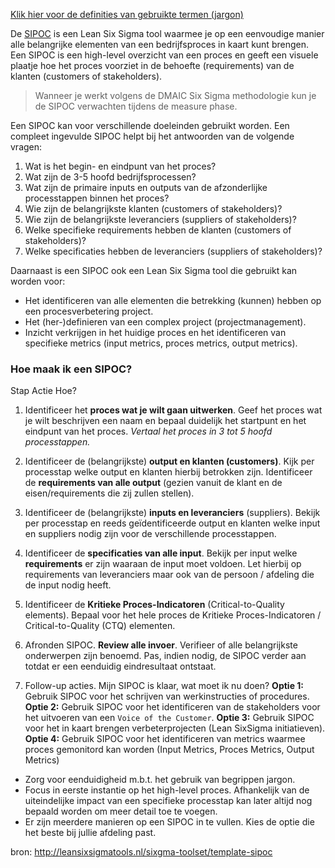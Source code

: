 
[Klik hier voor de definities van gebruikte termen (jargon)](http://prose.io/#wellnessbon/documents/blob/develop/010-Definities.md)

De [SIPOC][SIPOC] is een Lean Six Sigma tool waarmee je op een eenvoudige manier alle belangrijke elementen van een bedrijfsproces in kaart kunt brengen. Een SIPOC is een high-level overzicht van een proces en geeft een visuele plaatje hoe het proces voorziet in de behoefte (requirements) van de klanten (customers of stakeholders).

> Wanneer je werkt volgens de DMAIC Six Sigma methodologie kun je de SIPOC verwachten tijdens de measure phase.

Een SIPOC kan voor verschillende doeleinden gebruikt worden. Een compleet ingevulde SIPOC helpt bij het antwoorden van de volgende vragen:

1. Wat is het begin- en eindpunt van het proces?
1. Wat zijn de 3-5 hoofd bedrijfsprocessen?
1. Wat zijn de primaire inputs en outputs van de afzonderlijke processtappen binnen het proces?
1. Wie zijn de belangrijkste klanten (customers of stakeholders)?
1. Wie zijn de belangrijkste leveranciers (suppliers of stakeholders)?
1. Welke specifieke requirements hebben de klanten (customers of stakeholders)?
1. Welke specificaties hebben de leveranciers (suppliers of stakeholders)?

Daarnaast is een SIPOC ook een Lean Six Sigma tool die gebruikt kan worden voor:

* Het identificeren van alle elementen die betrekking (kunnen) hebben op een procesverbetering project.
* Het (her-)definieren van een complex project (projectmanagement).
* Inzicht verkrijgen in het huidige proces en het identificeren van specifieke metrics (input metrics, proces metrics, output metrics).

### Hoe maak ik een SIPOC?

Stap	Actie	Hoe?

1.	Identificeer het **proces wat je wilt gaan uitwerken**.
Geef het proces wat je wilt beschrijven een naam en bepaal duidelijk het startpunt en het eindpunt van het proces. *Vertaal het proces in 3 tot 5 hoofd processtappen.*

1.	Identificeer de (belangrijkste) **output en klanten (customers)**.
Kijk per processtap welke output en klanten hierbij betrokken zijn. Identificeer de **requirements van alle output** (gezien vanuit de klant en de eisen/requirements die zij zullen stellen).

1. Identificeer de (belangrijkste) **inputs en leveranciers** (suppliers).
Bekijk per processtap en reeds geïdentificeerde output en klanten welke input en suppliers nodig zijn voor de verschillende processtappen.

1.	Identificeer de **specificaties van alle input**.
Bekijk per input welke **requirements** er zijn waaraan de input moet voldoen. Let hierbij op requirements van leveranciers maar ook van de persoon / afdeling die de input nodig heeft.

1.	Identificeer de **Kritieke Proces-Indicatoren** (Critical-to-Quality elements).
Bepaal voor het hele proces de Kritieke Proces-Indicatoren / Critical-to-Quality (CTQ) elementen.

1.	Afronden SIPOC.	**Review alle invoer**.
Verifieer of alle belangrijkste onderwerpen zijn benoemd. Pas, indien nodig, de SIPOC verder aan totdat er een eenduidig eindresultaat ontstaat.

1.	Follow-up acties. Mijn SIPOC is klaar, wat moet ik nu doen?
**Optie 1:** Gebruik SIPOC voor het schrijven van werkinstructies of procedures.
**Optie 2:** Gebruik SIPOC voor het identificeren van de stakeholders voor het uitvoeren van een `Voice of the Customer`.
**Optie 3:** Gebruik SIPOC voor het in kaart brengen verbeterprojecten (Lean SixSigma initiatieven).
**Optie 4:** Gebruik SIPOC voor het identificeren van metrics waarmee proces gemonitord kan worden (Input Metrics, Proces Metrics, Output Metrics)

* Zorg voor eenduidigheid m.b.t. het gebruik van begrippen jargon.
* Focus in eerste instantie op het high-level proces. Afhankelijk van de uiteindelijke impact van een specifieke processtap kan later altijd nog bepaald worden om meer detail toe te voegen.
* Er zijn meerdere manieren op een SIPOC in te vullen. Kies de optie die het beste bij jullie afdeling past.

[SIPOC]: <http://en.wikipedia.org/wiki/SIPOC>
bron: http://leansixsigmatools.nl/sixgma-toolset/template-sipoc